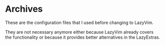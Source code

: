 # Archives

These are the configuration files that I used before changing to LazyVim.

They are not necessary anymore either because LazyVim already covers the functionality or because it provides better
alternatives in the LazyExtras.
